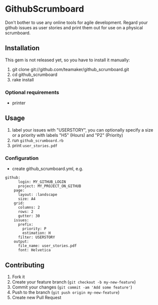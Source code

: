 # GithubScrumboard

Don't bother to use any online tools for agile development. Regard your github issues as user stories and print them out for use on a physical scrumboard.

## Installation

This gem is not released yet, so you have to install it manually:

1. git clone git://github.com/teamaker/github_scrumboard.git
2. cd github_scrumboard
3. rake install

<!--Add this line to your application's Gemfile:-->

<!--    gem 'github_scrumboard'-->

<!--And then execute:-->

<!--    $ bundle-->

<!--Or install it yourself as:-->

<!--    $ gem install github_scrumboard-->

### Optional requirements

* printer

## Usage
1. label your issues with "USERSTORY", you can optionally specify a size or a priority with labels "H5" (Hours) and "P2" (Priority)
2. run ```github_scrumboard.rb```
3. print ```user_stories.pdf```

### Configuration
* create github_scrumboard.yml, e.g.
<pre><code>github:
      login: MY_GITHUB_LOGIN
      project: MY_PROJECT_ON_GITHUB
    page:
      layout: :landscape
      size: A4
    grid:
      columns: 2
      rows: 2
      gutter: 30
    issues:
      prefix:
        priority: P
        estimation: H
      filter: USERSTORY
    output:
      file_name: user_stories.pdf
      font: Helvetica
</code></pre>

## Contributing

1. Fork it
2. Create your feature branch (`git checkout -b my-new-feature`)
3. Commit your changes (`git commit -am 'Add some feature'`)
4. Push to the branch (`git push origin my-new-feature`)
5. Create new Pull Request
